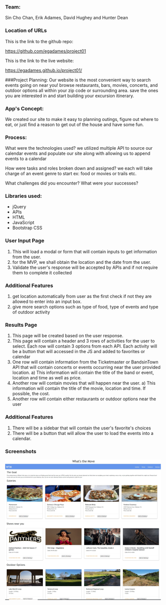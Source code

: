 ### Team: 
Sin Cho Chan, Erik Adames, David Hughey and Hunter Dean

### Location of URLs
This is the link to the github repo:

https://github.com/egadames/project01

This is the link to the live website:

https://egadames.github.io/project01/

###Project Planning: 
Our website is the most convenient way to search events going on near you!
browse restaurants, bars, movies, concerts, and outdoor options all within your zip code or surrounding area. save the ones you are interested in and start building your excursion itinerary. 

### App's Concept: 
We created our site to make it easy to planning outings,
figure out where to eat, or just find a reason to get out of the house and have some fun.
### Process:  
What were the technologies used? 
            we utilized multiple API to source our calendar events and populate our site along with allowing us to append events to a calendar
            
How were tasks and roles broken down and assigned? 
            we each will take charge of an event genre to start ex: food or movies or trails etc.
            
What challenges did you encounter? 
What were your successes?
### Libraries used:
- jQuery
- APIs
- HTML
- JavaScript
- Bootstrap CSS
### User Input Page
1. This will load a modal or form that will contain inputs to get information from the user.
2. for the MVP, we shall obtain the location and the date from the user.
3. Validate the user's response will be accepted by APIs and if not require them to complete it collected
### Additional Features
1. get location automatically from user as the first check if not they are allowed to enter into an input box.
2. give more search options such as type of food, type of events and type of outdoor activity
### Results Page
1. This page will be created based on the user response.
2. This page will contain a header and 3 rows of activities for the user to select. Each row will contain 3 options from each API. Each activity will be a button that will accessed in the JS and added to favorites or calendar
3. One row will contain information from the Ticketmaster or BandsinTown API that will contain concerts or events occurring near the user provided location.
   a) This information will contain the title of the band or event, location and time as well as price.
4. Another row will contain movies that will happen near the user. 
     a) This information will contain the title of the movie, location and time. If possible, the cost.
5. Another row will contain either restaurants or outdoor options near the user
### Additional Features
1. There will be a sidebar that will contain the user's favorite's choices
2. There will be a button that will allow the user to load the events into a calendar.

### Screenshots



![First Row](./assets/Img/Screenshot_first_row.JPG)
![First Row](./assets/Img/Screenshot_last_rows.JPG)
